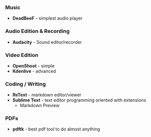 ### Music
* **DeadBeeF** - simplest audio player

### Audio Edition & Recording
* **Audacity** - Sound editor/recorder

### Video Edition
* **OpenShoot** - simple
* **Kdenlive** - advanced

### Coding / Writing
* **ReText** - markdown editor/viewer
* **Sublime Text** - text editor programming oriented with extensions
	* Markdown Preview

### PDFs
* **pdftk** - best pdf tool to do almost anything
